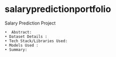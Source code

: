 # salarypredictionportfolio
Salary Prediction Project 

	•  Abstract:
	• Dataset Details :
	• Tech Stack/Libraries Used:
	• Models Used :
	• Summary:


